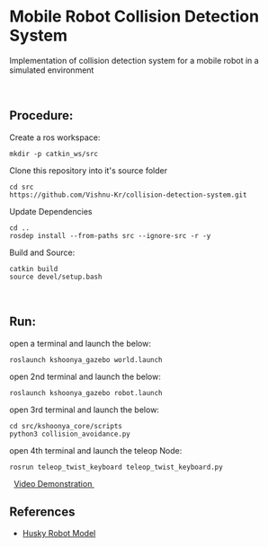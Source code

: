 # Mobile Robot Collision Detection System
Implementation of collision detection system for a mobile robot in a simulated environment
&nbsp;
&nbsp;

&nbsp;


## Procedure:
Create a ros workspace:
 ```
 mkdir -p catkin_ws/src
 ```
Clone this repository into it's source folder
 ```
 cd src
 https://github.com/Vishnu-Kr/collision-detection-system.git
 ```

Update Dependencies
 ```
 cd ..
 rosdep install --from-paths src --ignore-src -r -y
 ```
Build and Source:
```
catkin build
source devel/setup.bash
```

&nbsp;

## Run:
open a terminal and launch the below:
```
roslaunch kshoonya_gazebo world.launch
```
open 2nd terminal and launch the below:
```
roslaunch kshoonya_gazebo robot.launch
```


open 3rd terminal and launch the below:
```
cd src/kshoonya_core/scripts
python3 collision_avoidance.py
```
open 4th terminal and launch the teleop Node:
```
rosrun teleop_twist_keyboard teleop_twist_keyboard.py 
```
&nbsp;
<a href="https://youtu.be/rOPMT2CvkBc">Video Demonstration </a>
&nbsp;

## References
- <a href="http://wiki.ros.org/Robots/Husky">Husky Robot Model </a>
